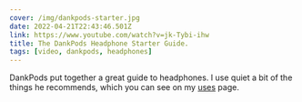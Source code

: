 ```yaml
---
cover: /img/dankpods-starter.jpg
date: 2022-04-21T22:43:46.501Z
link: https://www.youtube.com/watch?v=jk-Tybi-ihw
title: The DankPods Headphone Starter Guide.
tags: [video, dankpods, headphones]
---
```


DankPods put together a great guide to headphones. I use quiet a bit of the things he recommends, which you can see on my [uses](https://melkat.blog/p/uses 'A large list of the things I use') page.
